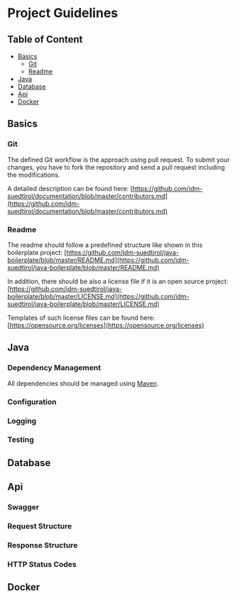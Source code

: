 Project Guidelines
==================

## Table of Content

- [Basics](#basics)
    - [Git](#git)
    - [Readme](#readme)
- [Java](#java)
- [Database](#database)
- [Api](#api)
- [Docker](#docker)

## Basics

### Git

The defined Git workflow is the approach using pull request. To submit your changes, you have to fork the repository and send a pull request including the modifications.

A detailed description can be found here: [https://github.com/idm-suedtirol/documentation/blob/master/contributors.md](https://github.com/idm-suedtirol/documentation/blob/master/contributors.md)

### Readme

The readme should follow a predefined structure like shown in this boilerplate project: [https://github.com/idm-suedtirol/java-boilerplate/blob/master/README.md](https://github.com/idm-suedtirol/java-boilerplate/blob/master/README.md)

In addition, there should be also a license file if it is an open source project: [https://github.com/idm-suedtirol/java-boilerplate/blob/master/LICENSE.md](https://github.com/idm-suedtirol/java-boilerplate/blob/master/LICENSE.md)

Templates of such license files can be found here: [https://opensource.org/licenses](https://opensource.org/licenses)

## Java

### Dependency Management

All dependencies should be managed using [Maven](https://maven.apache.org/).

### Configuration

### Logging

### Testing

## Database

## Api

### Swagger

### Request Structure

### Response Structure

### HTTP Status Codes

## Docker
